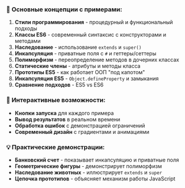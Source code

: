 
### 🎯 **Основные концепции с примерами:**

1. **Стили программирования** - процедурный и функциональный подходы
2. **Классы ES6** - современный синтаксис с конструкторами и методами
3. **Наследование** - использование `extends` и `super()`
4. **Инкапсуляция** - приватные поля с `#` и геттеры/сеттеры
5. **Полиморфизм** - переопределение методов в дочерних классах
6. **Статические члены** - атрибуты и методы класса
7. **Прототипы ES5** - как работает ООП "под капотом"
8. **Инкапсуляция ES5** - `Object.defineProperty` и замыкания
9. **Сравнение подходов** - ES5 vs ES6

### 🚀 **Интерактивные возможности:**

- **Кнопки запуска** для каждого примера
- **Вывод результатов** в реальном времени
- **Обработка ошибок** с демонстрацией ограничений
- **Современный дизайн** с градиентами и анимациями

### 💡 **Практические демонстрации:**

- **Банковский счет** - показывает инкапсуляцию и приватные поля
- **Геометрические фигуры** - демонстрирует полиморфизм
- **Наследование животных** - иллюстрирует `extends` и `super`
- **Цепочка прототипов** - объясняет механизм работы JavaScript

